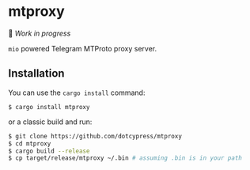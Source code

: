 # mtproxy

🚧 *Work in progress*

`mio` powered Telegram MTProto proxy server.

## Installation

You can use the `cargo install` command:

    $ cargo install mtproxy

or a classic build and run:

```bash
$ git clone https://github.com/dotcypress/mtproxy
$ cd mtproxy
$ cargo build --release
$ cp target/release/mtproxy ~/.bin # assuming .bin is in your path
```